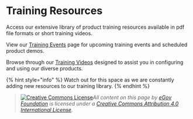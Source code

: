 # Training Resources

Access our extensive library of product training resources available in pdf file formats or short training videos.

View our [Training Events](digit-open-events.md) page for upcoming training events and scheduled product demos.

Browse through our [Training Videos](training-videos.md) designed to assist you in configuring and using our diverse products.

{% hint style="info" %}
Watch out for this space as we are constantly adding new resources to our training library.
{% endhint %}

> [![Creative Commons License](https://i.creativecommons.org/l/by/4.0/80x15.png)​](http://creativecommons.org/licenses/by/4.0/)_All content on this page by_ [_eGov Foundation_](https://egov.org.in/) _is licensed under a_ [_Creative Commons Attribution 4.0 International License_](http://creativecommons.org/licenses/by/4.0/)_._
